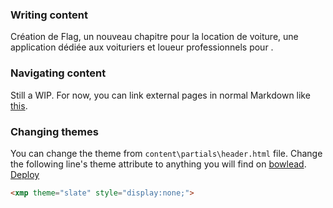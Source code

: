 ### Writing content
Création de Flag, un nouveau chapitre pour la location de voiture, une application dédiée aux voituriers et loueur professionnels pour .

### Navigating content
Still a WIP. For now, you can link external pages in normal Markdown like [this](about).

### Changing themes
You can change the theme from `content\partials\header.html` file. Change the following line's theme attribute to anything you will find on [bowlead](http://bowlead.com). 
[Deploy](https://heroku.com/deploy?template=https://github.com/loualgo/pflag-chapter-map)

```html
<xmp theme="slate" style="display:none;">
```
